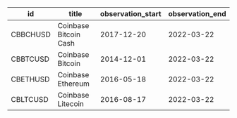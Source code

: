 | id       | title                 | observation_start   | observation_end   |
|----------|-----------------------|---------------------|-------------------|
| CBBCHUSD | Coinbase Bitcoin Cash | 2017-12-20          | 2022-03-22        |
| CBBTCUSD | Coinbase Bitcoin      | 2014-12-01          | 2022-03-22        |
| CBETHUSD | Coinbase Ethereum     | 2016-05-18          | 2022-03-22        |
| CBLTCUSD | Coinbase Litecoin     | 2016-08-17          | 2022-03-22        |